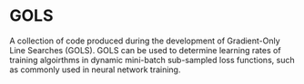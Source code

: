 # GOLS
A collection of code produced during the development of Gradient-Only Line Searches (GOLS). GOLS can be used to determine learning rates of training algoirthms in dynamic mini-batch sub-sampled loss functions, such as commonly used in neural network training.  
